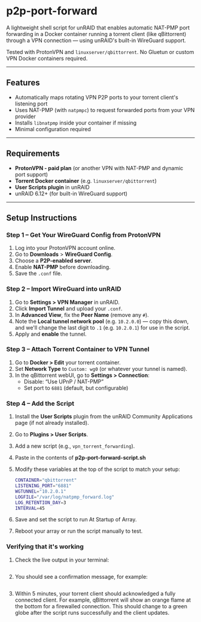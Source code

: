 # p2p-port-forward
A lightweight shell script for unRAID that enables automatic NAT-PMP port forwarding in a Docker container running a torrent client (like qBittorrent) through a VPN connection — using unRAID's built-in WireGuard support.

Tested with ProtonVPN and `linuxserver/qbittorrent`. No Gluetun or custom VPN Docker containers required.

---

## Features

- Automatically maps rotating VPN P2P ports to your torrent client's listening port
- Uses NAT-PMP (with `natpmpc`) to request forwarded ports from your VPN provider
- Installs `libnatpmp` inside your container if missing
- Minimal configuration required

---

## Requirements

- **ProtonVPN - paid plan** (or another VPN with NAT-PMP and dynamic port support)
- **Torrent Docker container** (e.g. `linuxserver/qbittorrent`)
- **User Scripts plugin** in unRAID
- unRAID 6.12+ (for built-in WireGuard support)

---

## Setup Instructions

### Step 1 – Get Your WireGuard Config from ProtonVPN

1. Log into your ProtonVPN account online.
2. Go to **Downloads** > **WireGuard Config**.
3. Choose a **P2P-enabled server**.
4. Enable **NAT-PMP** before downloading.
5. Save the `.conf` file.

### Step 2 – Import WireGuard into unRAID

1. Go to **Settings > VPN Manager** in unRAID.
2. Click **Import Tunnel** and upload your `.conf`.
3. In **Advanced View**, fix the **Peer Name** (remove any `#`).
4. Note the **Local tunnel network pool** (e.g. `10.2.0.0`) — copy this down, and we'll change the last digit to `.1` (e.g. `10.2.0.1`) for use in the script.
5. Apply and **enable** the tunnel.

### Step 3 – Attach Torrent Container to VPN Tunnel

1. Go to **Docker > Edit** your torrent container.
2. Set **Network Type** to `Custom: wg0` (or whatever your tunnel is named).
3. In the qBittorrent webUI, go to **Settings > Connection**:
    - Disable: “Use UPnP / NAT-PMP”
    - Set port to `6881` (default, but configurable)

### Step 4 – Add the Script

1. Install the **User Scripts** plugin from the unRAID Community Applications page (if not already installed).
2. Go to **Plugins > User Scripts**.
3. Add a new script (e.g., `vpn_torrent_forwarding`).
4. Paste in the contents of **p2p-port-forward-script.sh**
5. Modify these variables at the top of the script to match your setup:

   ```bash
   CONTAINER="qbittorrent"
   LISTENING_PORT="6881"
   WGTUNNEL="10.2.0.1"
   LOGFILE="/var/log/natpmp_forward.log"
   LOG_RETENTION_DAY=3
   INTERVAL=45
6. Save and set the script to run At Startup of Array.
7. Reboot your array or run the script manually to test.

### Verifying that it's working

1. Check the live output in your terminal:
   
    ```tail -f /var/log/natpmp_forward.log

2. You should see a confirmation message, for example:
   
    ```VPN port mapped successfully: 54321 to 6881

3. Within 5 minutes, your torrent client should acknowledged a fully connected client.  For example, qBittorrent will show an orange flame at the bottom for a firewalled connection. This should change to a green globe after the script runs successfully and the client updates.
